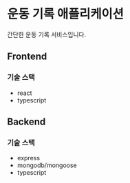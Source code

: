 # 운동 기록 애플리케이션

간단한 운동 기록 서비스입니다.

## Frontend

### 기술 스택

- react
- typescript

## Backend

### 기술 스택

- express
- mongodb/mongoose
- typescript
